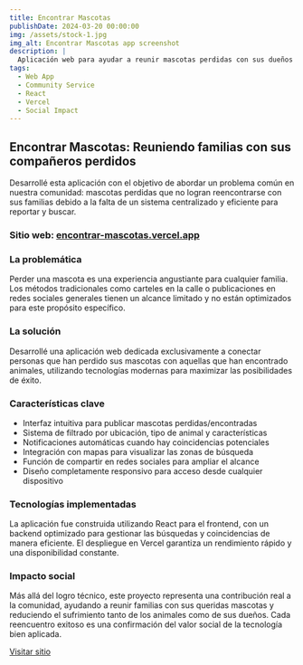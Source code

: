 ```yaml
---
title: Encontrar Mascotas
publishDate: 2024-03-20 00:00:00
img: /assets/stock-1.jpg
img_alt: Encontrar Mascotas app screenshot
description: |
  Aplicación web para ayudar a reunir mascotas perdidas con sus dueños a través de un sistema de publicación y búsqueda.
tags:
  - Web App
  - Community Service
  - React
  - Vercel
  - Social Impact
---
```


## Encontrar Mascotas: Reuniendo familias con sus compañeros perdidos

Desarrollé esta aplicación con el objetivo de abordar un problema común en nuestra comunidad: mascotas perdidas que no logran reencontrarse con sus familias debido a la falta de un sistema centralizado y eficiente para reportar y buscar.

### Sitio web: [encontrar-mascotas.vercel.app](https://encontrar-mascotas.vercel.app/)

### La problemática

Perder una mascota es una experiencia angustiante para cualquier familia. Los métodos tradicionales como carteles en la calle o publicaciones en redes sociales generales tienen un alcance limitado y no están optimizados para este propósito específico.

### La solución

Desarrollé una aplicación web dedicada exclusivamente a conectar personas que han perdido sus mascotas con aquellas que han encontrado animales, utilizando tecnologías modernas para maximizar las posibilidades de éxito.

### Características clave

- Interfaz intuitiva para publicar mascotas perdidas/encontradas
- Sistema de filtrado por ubicación, tipo de animal y características
- Notificaciones automáticas cuando hay coincidencias potenciales
- Integración con mapas para visualizar las zonas de búsqueda
- Función de compartir en redes sociales para ampliar el alcance
- Diseño completamente responsivo para acceso desde cualquier dispositivo

### Tecnologías implementadas

La aplicación fue construida utilizando React para el frontend, con un backend optimizado para gestionar las búsquedas y coincidencias de manera eficiente. El despliegue en Vercel garantiza un rendimiento rápido y una disponibilidad constante.

### Impacto social

Más allá del logro técnico, este proyecto representa una contribución real a la comunidad, ayudando a reunir familias con sus queridas mascotas y reduciendo el sufrimiento tanto de los animales como de sus dueños. Cada reencuentro exitoso es una confirmación del valor social de la tecnología bien aplicada.

[Visitar sitio](https://encontrar-mascotas.vercel.app/)
